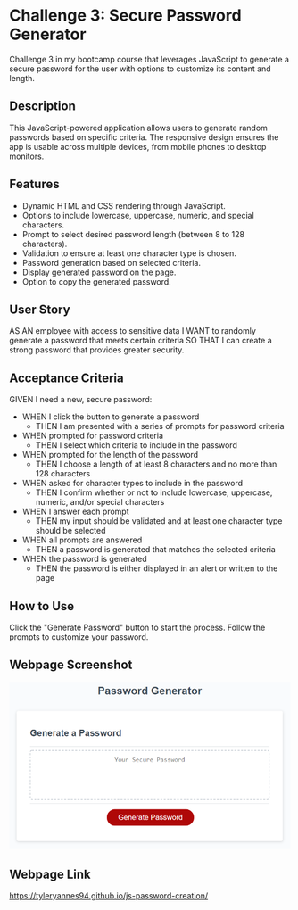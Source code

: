 # Challenge 3: Secure Password Generator

Challenge 3 in my bootcamp course that leverages JavaScript to generate a secure password for the user with options to customize its content and length.


## Description ##
This JavaScript-powered application allows users to generate random passwords based on specific criteria. The responsive design ensures the app is usable across multiple devices, from mobile phones to desktop monitors.

## Features ## 
- Dynamic HTML and CSS rendering through JavaScript.
- Options to include lowercase, uppercase, numeric, and special characters.
- Prompt to select desired password length (between 8 to 128 characters).
- Validation to ensure at least one character type is chosen.
- Password generation based on selected criteria.
- Display generated password on the page.
- Option to copy the generated password.

## User Story ##
AS AN employee with access to sensitive data
I WANT to randomly generate a password that meets certain criteria
SO THAT I can create a strong password that provides greater security.

## Acceptance Criteria ##
GIVEN I need a new, secure password:
- WHEN I click the button to generate a password
    - THEN I am presented with a series of prompts for password criteria
- WHEN prompted for password criteria
    - THEN I select which criteria to include in the password
- WHEN prompted for the length of the password
    - THEN I choose a length of at least 8 characters and no more than 128 characters
- WHEN asked for character types to include in the password
    - THEN I confirm whether or not to include lowercase, uppercase, numeric, and/or special characters
- WHEN I answer each prompt
    - THEN my input should be validated and at least one character type should be selected
- WHEN all prompts are answered
     - THEN a password is generated that matches the selected criteria
- WHEN the password is generated
    - THEN the password is either displayed in an alert or written to the page

## How to Use ##
Click the "Generate Password" button to start the process. Follow the prompts to customize your password.

## Webpage Screenshot ##
![The Password Generator application displays a red button to "Generate Password".](./Assets/03-javascript-homework-demo.png)

## Webpage Link ##
https://tyleryannes94.github.io/js-password-creation/
